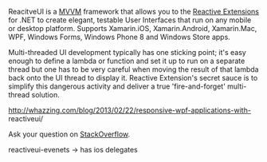 ReacitveUI is a [MVVM](https://en.wikipedia.org/wiki/Model_View_ViewModel)
framework that allows you to the [Reactive Extensions](https://rx.codeplex.com/)
for .NET to create elegant, testable User Interfaces that run on any mobile or
desktop platform. Supports Xamarin.iOS, Xamarin.Android, Xamarin.Mac, WPF, 
Windows Forms, Windows Phone 8 and Windows Store apps.


Multi-threaded UI development typically has one sticking point; it's easy
enough to define a lambda or function and set it up to run on a separate
thread but one has to be very careful when moving the result of that lambda
back onto the UI thread to display it. Reactive Extension's secret sauce is
to simplify this dangerous activity and deliver a true 'fire-and-forget'
multi-thread solution.


http://whazzing.com/blog/2013/02/22/responsive-wpf-applications-with-
reactiveui/



Ask your question on
[StackOverflow](http://stackoverflow.com/questions/tagged/reactiveui).

reactiveui-evenets -> has ios delegates

